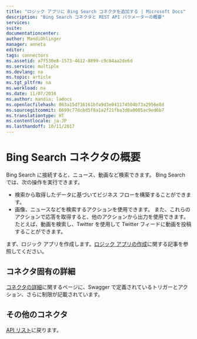 ```yaml
---
title: "ロジック アプリに Bing Search コネクタを追加する | Microsoft Docs"
description: "Bing Search コネクタと REST API パラメーターの概要"
services: 
suite: 
documentationcenter: 
author: MandiOhlinger
manager: anneta
editor: 
tags: connectors
ms.assetid: a7f530e8-1573-4612-8899-c9c84aa2de6d
ms.service: multiple
ms.devlang: na
ms.topic: article
ms.tgt_pltfrm: na
ms.workload: na
ms.date: 11/07/2016
ms.author: mandia; ladocs
ms.openlocfilehash: 863a15d716161bfa9d3e041174504b73a2956e8d
ms.sourcegitcommit: 6699c77dcbd5f8a1a2f21fba3d0a0005ac9ed6b7
ms.translationtype: HT
ms.contentlocale: ja-JP
ms.lasthandoff: 10/11/2017
---
```

# <a name="get-started-with-the-bing-search-connector"></a>Bing Search コネクタの概要
Bing Search に接続すると、ニュース、動画など検索できます。 Bing Search では、次の操作を実行できます。 

* 検索から取得したデータに基づいてビジネス フローを構築することができます。 
* 画像、ニュースなどを検索するアクションを使用できます。 また、これらのアクションで応答を取得すると、他のアクションから出力を使用できます。 たとえば、動画を検索し、Twitter を使用して Twitter フィードに動画を投稿することができます。

まず、ロジック アプリを作成します。[ロジック アプリの作成](../logic-apps/logic-apps-create-a-logic-app.md)に関する記事を参照してください。

## <a name="connector-specific-details"></a>コネクタ固有の詳細

[コネクタの詳細](/connectors/bingsearch/)に関するページに、Swagger で定義されているトリガーとアクション、さらに制限が記載されています。

## <a name="more-connectors"></a>その他のコネクタ
[API リスト](apis-list.md)に戻ります。

